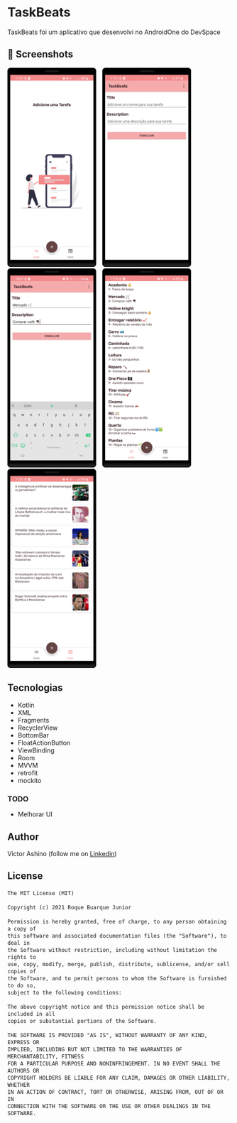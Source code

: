 # TaskBeats
TaskBeats foi um aplicativo que desenvolvi no AndroidOne do DevSpace


## :camera_flash: Screenshots
<!-- You can add more screenshots here if you like -->
<img src="/result/empty.png" width="200">&emsp;<img src="/result/task_detail.png" width="200">&emsp;<img src="/result/task_detail_sample.png" width="200">&emsp;<img src="/result/task_list.png" width="200">&emsp;<img src="/result/news_list.png" width="200">

## Tecnologias
* Kotlin
* XML
* Fragments
* RecyclerView
* BottomBar
* FloatActionButton
* ViewBinding
* Room
* MVVM
* retrofit
* mockito


### TODO
- Melhorar UI

## Author
Victor Ashino (follow me on [Linkedin](www.linkedin.com/in/victor-ashino-7ab3b0250))

## License
```
The MIT License (MIT)

Copyright (c) 2021 Roque Buarque Junior

Permission is hereby granted, free of charge, to any person obtaining a copy of
this software and associated documentation files (the "Software"), to deal in
the Software without restriction, including without limitation the rights to
use, copy, modify, merge, publish, distribute, sublicense, and/or sell copies of
the Software, and to permit persons to whom the Software is furnished to do so,
subject to the following conditions:

The above copyright notice and this permission notice shall be included in all
copies or substantial portions of the Software.

THE SOFTWARE IS PROVIDED "AS IS", WITHOUT WARRANTY OF ANY KIND, EXPRESS OR
IMPLIED, INCLUDING BUT NOT LIMITED TO THE WARRANTIES OF MERCHANTABILITY, FITNESS
FOR A PARTICULAR PURPOSE AND NONINFRINGEMENT. IN NO EVENT SHALL THE AUTHORS OR
COPYRIGHT HOLDERS BE LIABLE FOR ANY CLAIM, DAMAGES OR OTHER LIABILITY, WHETHER
IN AN ACTION OF CONTRACT, TORT OR OTHERWISE, ARISING FROM, OUT OF OR IN
CONNECTION WITH THE SOFTWARE OR THE USE OR OTHER DEALINGS IN THE SOFTWARE.
```
